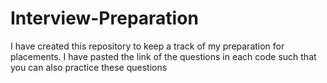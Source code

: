 # Interview-Preparation
I have created this repository to keep a track of my preparation for placements. I have pasted the link of the questions in each
code such that you can also practice these questions
